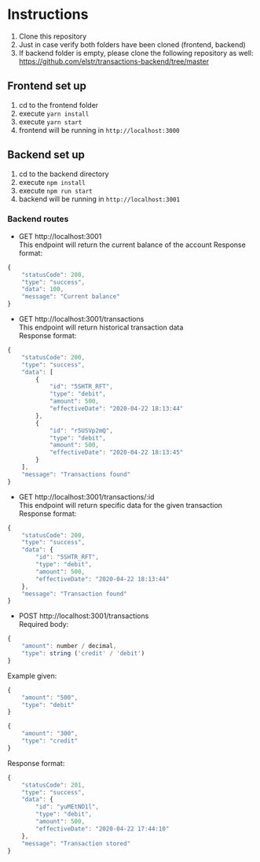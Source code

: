# Instructions
1) Clone this repository
2) Just in case verify both folders have been cloned (frontend, backend)
3) If backend folder is empty, please clone the following repository as well: https://github.com/elstr/transactions-backend/tree/master


## Frontend set up
1) cd to the frontend folder
2) execute `yarn install`
3) execute `yarn start`
4) frontend will be running in `http://localhost:3000`


## Backend set up
1) cd to the backend directory
2) execute `npm install`
3) execute `npm run start`
4) backend will be running in `http://localhost:3001`

### Backend routes
- GET http://localhost:3001  
This endpoint will return the current balance of the account
Response format: 
```js
{
    "statusCode": 200,
    "type": "success",
    "data": 100,
    "message": "Current balance"
}
```

- GET http://localhost:3001/transactions  
This endpoint will return historical transaction data  
Response format:
```js
{
    "statusCode": 200,
    "type": "success",
    "data": [
        {
            "id": "5SHTR_RFT",
            "type": "debit",
            "amount": 500,
            "effectiveDate": "2020-04-22 18:13:44"
        },
        {
            "id": "r5USVp2mQ",
            "type": "debit",
            "amount": 500,
            "effectiveDate": "2020-04-22 18:13:45"
        }
    ],
    "message": "Transactions found"
}
```

- GET http://localhost:3001/transactions/:id  
This endpoint will return specific data for the given transaction  
Response format:
```js
{
    "statusCode": 200,
    "type": "success",
    "data": {
        "id": "5SHTR_RFT",
        "type": "debit",
        "amount": 500,
        "effectiveDate": "2020-04-22 18:13:44"
    },
    "message": "Transaction found"
}
```


- POST http://localhost:3001/transactions  
Required body:
```js
{
	"amount": number / decimal,
	"type": string ('credit' / 'debit')
}
```

Example given:
```js
{
	"amount": "500",
	"type": "debit"
}

{
	"amount": "300",
	"type": "credit"
}
```

Response format:
```js
{
    "statusCode": 201,
    "type": "success",
    "data": {
        "id": "yuMEtND1l",
        "type": "debit",
        "amount": 500,
        "effectiveDate": "2020-04-22 17:44:10"
    },
    "message": "Transaction stored"
}
```
